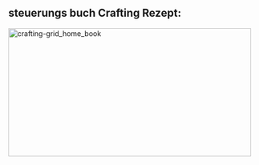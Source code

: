 <h2>steuerungs buch Crafting Rezept:</h2>
<img width="484" height="256" alt="crafting-grid_home_book" src="https://github.com/user-attachments/assets/d805c9d3-659f-400f-b18c-94eac211fce5" />
